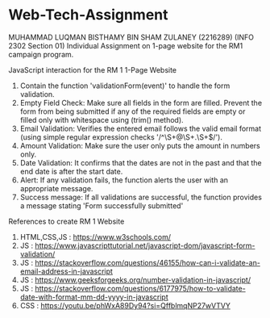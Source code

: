 # Web-Tech-Assignment
MUHAMMAD LUQMAN BISTHAMY BIN SHAM ZULANEY (2216289) (INFO 2302 Section 01)
Individual Assignment on 1-page website for the RM1 campaign program. 

JavaScript interaction for the RM 1 1-Page Website

1. Contain the function 'validationForm(event)' to handle the form validation.
2. Empty Field Check: Make sure all fields in the form are filled. Prevent the form from being submitted if any of the required fields are empty or filled only with whitespace using (trim() method).
3. Email Validation: Verifies the entered email follows the valid email format (using simple regular expression checks '/^\S+@\S+\.\S+$/').
4. Amount Validation: Make sure the user only puts the amount in numbers only.
5. Date Validation: It confirms that the dates are not in the past and that the end date is after the start date.
6. Alert: If any validation fails, the function alerts the user with an appropriate message.
7. Success message: If all validations are successful, the function provides a message stating 'Form successfully submitted'

References to create RM 1 Website

1. HTML,CSS,JS : https://www.w3schools.com/
2. JS : https://www.javascripttutorial.net/javascript-dom/javascript-form-validation/
3. JS : https://stackoverflow.com/questions/46155/how-can-i-validate-an-email-address-in-javascript
4. JS : https://www.geeksforgeeks.org/number-validation-in-javascript/
5. JS : https://stackoverflow.com/questions/6177975/how-to-validate-date-with-format-mm-dd-yyyy-in-javascript
6. CSS : https://youtu.be/phWxA89Dy94?si=QffblmqNP27wVTVY
